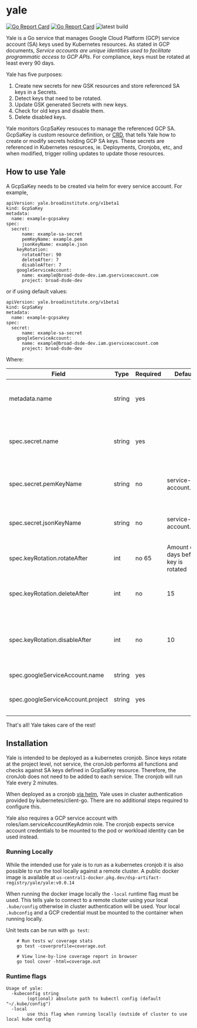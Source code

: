# yale

[![Go Report Card](https://goreportcard.com/badge/github.com/broadinstitute/yale)](https://goreportcard.com/report/github.com/broadinstitute/yale)
[![Go Report Card](https://goreportcard.com/badge/github.com/broadinstitute/sherlock)](https://goreportcard.com/report/github.com/broadinstitute/sherlock)  ![latest build](https://github.com/broadinstitute/sherlock/actions/workflows/build.yaml/badge.svg?branch=main)

Yale is a Go service that manages Google Cloud Platform (GCP) service account (SA) keys used by Kubernetes resources. As stated in  GCP documents, <em>Service accounts are unique identities used to facilitate programmatic access to GCP APIs</em>. For compliance, keys must be rotated at least every 90 days.

Yale has five purposes:
1. Create new secrets for new GSK resources and store referenced SA keys in a Secrets.
2. Detect keys that need to be rotated.
3. Update GSK generated Secrets with new keys.
4. Check for old keys and disable them.
5. Delete disabled keys.

Yale monitors GcpSaKey resouces to manage the referenced GCP SA. GcpSaKey is custom resource definition, or [CRD](https://kubernetes.io/docs/concepts/extend-kubernetes/api-extension/custom-resources/), that tells Yale how to create or modify secrets holding GCP SA keys. These secrets are referenced in Kubernetes resources, ie. Deployments, Cronjobs, etc, and when modified, trigger rolling updates to update those resources.

## How to use Yale

A GcpSaKey needs to be created via helm for every service account. For example,

```
apiVersion: yale.broadinstitute.org/v1beta1
kind: GcpSaKey
metadata:
  name: example-gcpsakey
spec:
  secret:
      name: example-sa-secret
      pemKeyName: example.pem
      jsonKeyName: example.json
    keyRotation:
      rotateAfter: 90
      deleteAfter: 7
      disableAfter: 7
    googleServiceAccount:
      name: example@broad-dsde-dev.iam.gserviceaccount.com
      project: broad-dsde-dev
```
or if using default values:
```
apiVersion: yale.broadinstitute.org/v1beta1
kind: GcpSaKey
metadata:
  name: example-gcpsakey
spec:
  secret:
      name: example-sa-secret
    googleServiceAccount:
      name: example@broad-dsde-dev.iam.gserviceaccount.com
      project: broad-dsde-dev
```

Where:

| Field | Type | Required| Default | Description |
|-----|------|------|---------|-------------|
| metadata.name| string| yes | | Name of Resource. **Name must end in gcpsakey**|
| spec.secret.name | string | yes|  | Name of Secret that houses SA. **Name must end in "sa-secret"** |
|spec.secret.pemKeyName | string |  no | service-account.pem | Name of Secret data field that stores pem private key|
| spec.secret.jsonKeyName | string | no | service-account.json | Name of Secret data field that stores private key |
| spec.keyRotation.rotateAfter | int | no 65 | Amount of days before key is rotated |
| spec.keyRotation.deleteAfter | int | no | 15 | Amount of days key is disabled before deleting |
| spec.keyRotation.disableAfter | int | no | 10 | Amount of days since key was last authenticated against before disabling |
| spec.googleServiceAccount.name | string | yes |  | Email of the GCP SA |
| spec.googleServiceAccount.project | string | yes |  | Google project ID SA is associated with|

That's all! Yale takes care of the rest!

## Installation

Yale is intended to be deployed as a kubernetes cronjob. Since keys rotate at the project level, not service, the cronJob performs all functions and checks against SA keys defined in GcpSaKey resource. Therefore, the cronJob does not need to be added to each service. The cronjob will run Yale every 2 minutes.

When deployed as a cronjob [via helm](https://github.com/broadinstitute/terra-helmfile/blob/master/charts/yale/templates/cronJob.yam), Yale uses in cluster authentication provided by kubernetes/client-go. There are no additional steps required to configure this.

Yale also requires a GCP service account with roles/iam.serviceAccountKeyAdmin role. The cronjob expects service account credentials to be mounted to the pod or workload identity can be used instead.

### Running Locally

While the intended use for yale is to run as a kubernetes cronjob it is also possible to run the tool locally against a remote cluster.
A public docker image is available at `us-central1-docker.pkg.dev/dsp-artifact-registry/yale/yale:v0.0.14`

When running the docker image locally the `-local` runtime flag must be used. This tells yale to connect to a remote cluster using your local `.kube/config` otherwise in cluster authentication will be used. Your local `.kubconfig` and a GCP credential must be mounted to the container when running locally.

Unit tests can be run with `go test`:

```
    # Run tests w/ coverage stats
    go test -coverprofile=coverage.out

    # View line-by-line coverage report in browser
    go tool cover -html=coverage.out
```

### Runtime flags

```
Usage of yale:
  -kubeconfig string
    	(optional) absolute path to kubectl config (default "~/.kube/config")
  -local
    	use this flag when running locally (outside of cluster to use local kube config
```
